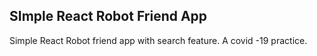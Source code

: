 ## SImple React Robot Friend App

Simple React Robot friend app with search feature. A covid -19 practice.
